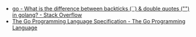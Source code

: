 
- [go - What is the difference between backticks (\`\`) & double quotes ("") in golang? - Stack Overflow](https://stackoverflow.com/questions/46917331/what-is-the-difference-between-backticks-double-quotes-in-golang)
- [The Go Programming Language Specification - The Go Programming Language](https://go.dev/ref/spec#String_literals)